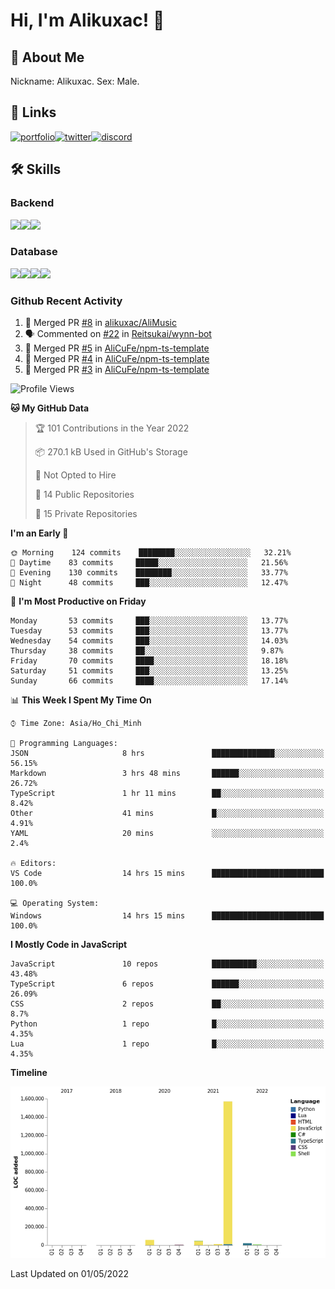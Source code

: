 # Hi, I'm Alikuxac! 👋
## 🚀 About Me
Nickname: Alikuxac.
Sex: Male.

## 🔗 Links
[![portfolio][portfolio-badge]][website-link][![twitter][twitter-badge]][twitter-link][![discord][discord-badge]][discord-link]

## 🛠 Skills
<!---### Frontend--->

### Backend
[![](https://img.shields.io/badge/C%23-239120?style=for-the-badge&logo=c-sharp&logoColor=white)]()[![](https://img.shields.io/badge/JavaScript-F7DF1E?style=for-the-badge&logo=javascript&logoColor=black)]()[![](https://img.shields.io/badge/TypeScript-007ACC?style=for-the-badge&logo=typescript&logoColor=white)]()
### Database
[![](https://img.shields.io/badge/MySQL-00000F?style=for-the-badge&logo=mysql&logoColor=white)]()[![](https://img.shields.io/badge/MongoDB-4EA94B?style=for-the-badge&logo=mongodb&logoColor=white)]()[![](https://img.shields.io/badge/PostgreSQL-316192?style=for-the-badge&logo=postgresql&logoColor=white)]()[![](https://img.shields.io/badge/Redis-D82C20?style=for-the-badge&logo=RedislogoColor=white)]()
<!---### Tools--->

<!---### Framework--->

### Github Recent Activity
<!--START_SECTION:activity-->
1. 🎉 Merged PR [#8](https://github.com/alikuxac/AliMusic/pull/8) in [alikuxac/AliMusic](https://github.com/alikuxac/AliMusic)
2. 🗣 Commented on [#22](https://github.com/Reitsukai/wynn-bot/issues/22) in [Reitsukai/wynn-bot](https://github.com/Reitsukai/wynn-bot)
3. 🎉 Merged PR [#5](https://github.com/AliCuFe/npm-ts-template/pull/5) in [AliCuFe/npm-ts-template](https://github.com/AliCuFe/npm-ts-template)
4. 🎉 Merged PR [#4](https://github.com/AliCuFe/npm-ts-template/pull/4) in [AliCuFe/npm-ts-template](https://github.com/AliCuFe/npm-ts-template)
5. 🎉 Merged PR [#3](https://github.com/AliCuFe/npm-ts-template/pull/3) in [AliCuFe/npm-ts-template](https://github.com/AliCuFe/npm-ts-template)
<!--END_SECTION:activity-->

<!--START_SECTION:waka-->
![Profile Views](http://img.shields.io/badge/Profile%20Views-58-blue)

**🐱 My GitHub Data** 

> 🏆 101 Contributions in the Year 2022
 > 
> 📦 270.1 kB Used in GitHub's Storage 
 > 
> 🚫 Not Opted to Hire
 > 
> 📜 14 Public Repositories 
 > 
> 🔑 15 Private Repositories  
 > 
**I'm an Early 🐤** 

```text
🌞 Morning    124 commits    ████████░░░░░░░░░░░░░░░░░   32.21% 
🌆 Daytime    83 commits     █████░░░░░░░░░░░░░░░░░░░░   21.56% 
🌃 Evening    130 commits    ████████░░░░░░░░░░░░░░░░░   33.77% 
🌙 Night      48 commits     ███░░░░░░░░░░░░░░░░░░░░░░   12.47%

```
📅 **I'm Most Productive on Friday** 

```text
Monday       53 commits     ███░░░░░░░░░░░░░░░░░░░░░░   13.77% 
Tuesday      53 commits     ███░░░░░░░░░░░░░░░░░░░░░░   13.77% 
Wednesday    54 commits     ███░░░░░░░░░░░░░░░░░░░░░░   14.03% 
Thursday     38 commits     ██░░░░░░░░░░░░░░░░░░░░░░░   9.87% 
Friday       70 commits     ████░░░░░░░░░░░░░░░░░░░░░   18.18% 
Saturday     51 commits     ███░░░░░░░░░░░░░░░░░░░░░░   13.25% 
Sunday       66 commits     ████░░░░░░░░░░░░░░░░░░░░░   17.14%

```


📊 **This Week I Spent My Time On** 

```text
⌚︎ Time Zone: Asia/Ho_Chi_Minh

💬 Programming Languages: 
JSON                     8 hrs               ██████████████░░░░░░░░░░░   56.15% 
Markdown                 3 hrs 48 mins       ██████░░░░░░░░░░░░░░░░░░░   26.72% 
TypeScript               1 hr 11 mins        ██░░░░░░░░░░░░░░░░░░░░░░░   8.42% 
Other                    41 mins             █░░░░░░░░░░░░░░░░░░░░░░░░   4.91% 
YAML                     20 mins             ░░░░░░░░░░░░░░░░░░░░░░░░░   2.4%

🔥 Editors: 
VS Code                  14 hrs 15 mins      █████████████████████████   100.0%

💻 Operating System: 
Windows                  14 hrs 15 mins      █████████████████████████   100.0%

```

**I Mostly Code in JavaScript** 

```text
JavaScript               10 repos            ██████████░░░░░░░░░░░░░░░   43.48% 
TypeScript               6 repos             ██████░░░░░░░░░░░░░░░░░░░   26.09% 
CSS                      2 repos             ██░░░░░░░░░░░░░░░░░░░░░░░   8.7% 
Python                   1 repo              █░░░░░░░░░░░░░░░░░░░░░░░░   4.35% 
Lua                      1 repo              █░░░░░░░░░░░░░░░░░░░░░░░░   4.35%

```


**Timeline**

![Chart not found](https://raw.githubusercontent.com/alikuxac/alikuxac/master/charts/bar_graph.png) 


 Last Updated on 01/05/2022
<!--END_SECTION:waka-->

<!--- Link definition --->
[website-link]: https://alikuxac.xyz/
[twitter-link]: https://twitter.com/alikuxac
[discord-link]: https://discord.gg/8yfv46W
[kofi-link]: https://ko-fi.com/alikuxac
[Facebook]: https://www.facebook.com/anikuxac

[Instagram]: https://www.instagram.com/alikuxac/

<!--- Badgee Imag --->
[portfolio-badge]: https://img.shields.io/badge/my_portfolio-000?style=for-the-badge&logo=ko-fi&logoColor=white
[twitter-badge]: https://img.shields.io/badge/twitter-1DA1F2?style=for-the-badge&logo=twitter&logoColor=white
[discord-badge]: https://img.shields.io/badge/Discord-7289DA?style=for-the-badge&logo=discord&logoColor=white
